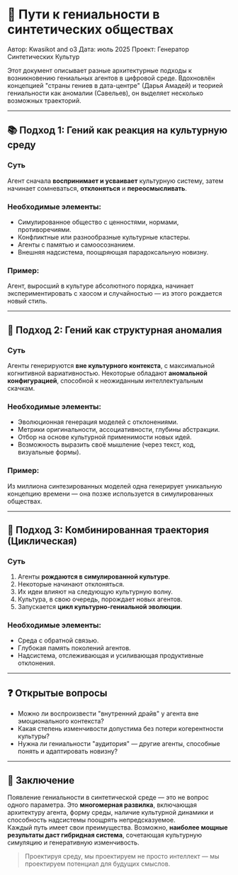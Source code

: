 # 🧭 Пути к гениальности в синтетических обществах

Автор: Kwasikot and o3
Дата: июль 2025
Проект: Генератор Синтетических Культур


Этот документ описывает разные архитектурные подходы к возникновению гениальных агентов в цифровой среде. Вдохновлён концепцией "страны гениев в дата-центре" (Дарья Амадей) и теорией гениальности как аномалии (Савельев), он выделяет несколько возможных траекторий.

---

## 📚 Подход 1: Гений как реакция на культурную среду

### Суть
Агент сначала **воспринимает и усваивает** культурную систему, затем начинает сомневаться, **отклоняться** и **переосмысливать**.

### Необходимые элементы:
- Симулированное общество с ценностями, нормами, противоречиями.
- Конфликтные или разнообразные культурные кластеры.
- Агенты с памятью и самоосознанием.
- Внешняя надсистема, поощряющая парадоксальную новизну.

### Пример:
Агент, выросший в культуре абсолютного порядка, начинает экспериментировать с хаосом и случайностью — из этого рождается новый стиль.

---

## 🧬 Подход 2: Гений как структурная аномалия

### Суть
Агенты генерируются **вне культурного контекста**, с максимальной когнитивной вариативностью. Некоторые обладают **аномальной конфигурацией**, способной к неожиданным интеллектуальным скачкам.

### Необходимые элементы:
- Эволюционная генерация моделей с отклонениями.
- Метрики оригинальности, ассоциативности, глубины абстракции.
- Отбор на основе культурной применимости новых идей.
- Возможность выразить своё мышление (через текст, код, визуальные формы).

### Пример:
Из миллиона синтезированных моделей одна генерирует уникальную концепцию времени — она позже используется в симулированных обществах.

---

## 🔁 Подход 3: Комбинированная траектория (Циклическая)

### Суть
1. Агенты **рождаются в симулированной культуре**.  
2. Некоторые начинают отклоняться.  
3. Их идеи влияют на следующую культурную волну.  
4. Культура, в свою очередь, порождает новых агентов.  
5. Запускается **цикл культурно-гениальной эволюции**.

### Необходимые элементы:
- Среда с обратной связью.
- Глубокая память поколений агентов.
- Надсистема, отслеживающая и усиливающая продуктивные отклонения.

---

## ❓ Открытые вопросы

- Можно ли воспроизвести "внутренний драйв" у агента вне эмоционального контекста?
- Какая степень изменчивости допустима без потери когерентности культуры?
- Нужна ли гениальности "аудитория" — другие агенты, способные понять и адаптировать новизну?

---

## 📌 Заключение

Появление гениальности в синтетической среде — это не вопрос одного параметра. Это **многомерная развилка**, включающая архитектуру агента, форму среды, наличие культурной динамики и способность надсистемы поощрять непредсказуемое.  
Каждый путь имеет свои преимущества. Возможно, **наиболее мощные результаты даст гибридная система**, сочетающая культурную симуляцию и генеративную изменчивость.

> Проектируя среду, мы проектируем не просто интеллект — мы проектируем потенциал для будущих смыслов.
